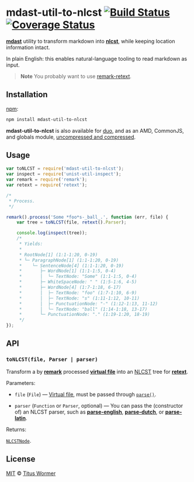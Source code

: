 # mdast-util-to-nlcst [![Build Status][travis-badge]][travis] [![Coverage Status][coverage-badge]][coverage]

[**mdast**][mdast] utility to transform markdown
into [**nlcst**][nlcst], while keeping location
information intact.

In plain English: this enables natural-language tooling to read markdown as
input.

> **Note** You probably want to use
> [remark-retext][].

## Installation

[npm][npm-install]:

```bash
npm install mdast-util-to-nlcst
```

**mdast-util-to-nlcst** is also available for [duo][],
and as an AMD, CommonJS, and globals module,
[uncompressed and compressed][releases].

## Usage

```js
var toNLCST = require('mdast-util-to-nlcst');
var inspect = require('unist-util-inspect');
var remark = require('remark');
var retext = require('retext');

/*
 * Process.
 */

remark().process('Some *foo*s-_ball_.', function (err, file) {
    var tree = toNLCST(file, retext().Parser);

    console.log(inspect(tree));
    /*
     * Yields:
     *
     * RootNode[1] (1:1-1:20, 0-19)
     * └─ ParagraphNode[1] (1:1-1:20, 0-19)
     *    └─ SentenceNode[4] (1:1-1:20, 0-19)
     *       ├─ WordNode[1] (1:1-1:5, 0-4)
     *       │  └─ TextNode: "Some" (1:1-1:5, 0-4)
     *       ├─ WhiteSpaceNode: " " (1:5-1:6, 4-5)
     *       ├─ WordNode[4] (1:7-1:18, 6-17)
     *       │  ├─ TextNode: "foo" (1:7-1:10, 6-9)
     *       │  ├─ TextNode: "s" (1:11-1:12, 10-11)
     *       │  ├─ PunctuationNode: "-" (1:12-1:13, 11-12)
     *       │  └─ TextNode: "ball" (1:14-1:18, 13-17)
     *       └─ PunctuationNode: "." (1:19-1:20, 18-19)
     */
});
```

## API

### `toNLCST(file, Parser | parser)`

Transform a by [**remark**][remark] processed
[**virtual file**][vfile] into an
[NLCST][nlcst] tree for
[**retext**][retext].

Parameters:

*   `file` (`File`)
    — [Virtual file][vfile], must be passed through
    [`parse()`][remark-parse].

*   `parser` (`Function` or `Parser`, optional)
    — You can pass the (constructor of) an NLCST parser, such as
    [**parse-english**][parse-english], [**parse-dutch**][parse-dutch],
    or [**parse-latin**][parse-latin].

Returns:

[`NLCSTNode`][nlcst-node].

## License

[MIT][license] © [Titus Wormer][home]

<!-- Definitions -->

[travis-badge]: https://img.shields.io/travis/wooorm/mdast-util-to-nlcst.svg

[travis]: https://travis-ci.org/wooorm/mdast-util-to-nlcst

[coverage-badge]: https://img.shields.io/codecov/c/github/wooorm/mdast-util-to-nlcst.svg

[coverage]: https://codecov.io/github/wooorm/mdast-util-to-nlcst

[vfile]: https://github.com/wooorm/vfile

[remark]: https://github.com/wooorm/remark

[retext]: https://github.com/wooorm/retext

[mdast]: https://github.com/wooorm/mdast

[nlcst]: https://github.com/wooorm/nlcst

[remark-retext]: https://github.com/wooorm/remark-retext

[npm-install]: https://docs.npmjs.com/cli/install

[duo]: http://duojs.org/#getting-started

[releases]: https://github.com/wooorm/mdast-util-to-nlcst/releases

[remark-parse]: https://github.com/wooorm/remark/blob/master/doc/remark.3.md#remarkparsefile-options

[nlcst-node]: https://github.com/wooorm/nlcst

[parse-english]: https://github.com/wooorm/parse-english

[parse-dutch]: https://github.com/wooorm/parse-dutch

[parse-latin]: https://github.com/wooorm/parse-latin

[license]: LICENSE

[home]: http://wooorm.com
